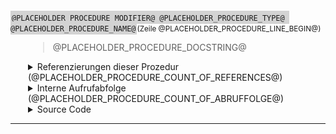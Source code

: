 ﻿





<!-- --------------------------------------------------------------- -->
<!-- NEUE PROZEDUR-DOKUMENTATION -->
<!-- NEUE PROZEDUR-DOKUMENTATION -->
<!-- NEUE PROZEDUR-DOKUMENTATION -->
<!-- --------------------------------------------------------------- -->




<a name="@PLACEHOLDER_PROCEDURE_NAME@"></a>
<span style="background-color: lightgrey; padding: 2px;">```@PLACEHOLDER_PROCEDURE_MODIFIER@ @PLACEHOLDER_PROCEDURE_TYPE@ @PLACEHOLDER_PROCEDURE_NAME@```</span><small>(Zeile @PLACEHOLDER_PROCEDURE_LINE_BEGIN@)</small>

<div style="padding-left:2em;">

> @PLACEHOLDER_PROCEDURE_DOCSTRING@



<details>

<summary> Referenzierungen dieser Prozedur (@PLACEHOLDER_PROCEDURE_COUNT_OF_REFERENCES@)</summary>

<div style="padding-left:1em;">



@PLACEHOLDER_PROCEDURE_REFERENCES_INTRODUCTION@



@PLACEHOLDER_PROCEDURE_REFERENCES_ENTRY@



</details

</div>











<!-- TODO: ABRUFABFOLGE (DEV) -->


<!-- <div style="padding-left:1em;"> -->


<details>
    <summary>      Interne Aufrufabfolge (@PLACEHOLDER_PROCEDURE_COUNT_OF_ABRUFFOLGE@)</summary>

---


* ```hauptfunc1```
  * ```unterfunktionA```
    * ```wiederholungsfunktion```
  * ```unterfunktionB```
* ```hauptfunc2```
* ```hauptfunc3```
* ```wiederholungsfunktion```
  * ```wiederholungsfunktion```






@PLACEHOLDER_PROCEDURE_ABRUFFOLGE_INTRODUCTION@





@PLACEHOLDER_PROCEDURE_ABRUFFOLGE_ENTRY@








<!-- TODO: Platzhalter platz -->
<br>
<br>
<br>
<br>
<br>
STATIC  - EXEMPLARISCHES ZIEL- OUTPUT für MAIN:

<!-- TODO: Links einfügen! gleiches prinzip wie bei  references!-->





</details>


<!-- </div> -->













<details>
    <summary>      Source Code</summary>

---

```
@PLACEHOLDER_PROCEDURE_SOURCE_CODE@
```

</details>


</div>


---


<!-- --------------------------------------------------------------- -->


























